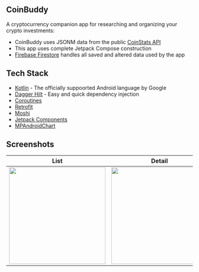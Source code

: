 ## CoinBuddy
A cryptocurrency companion app for researching and organizing your crypto investments:
- CoinBuddy uses JSONM data from the public [CoinStats API](https://coinstats.app)
- This app uses complete Jetpack Compose construction
- [Firebase Firestore](https://firebase.google.com/docs/firestore) handles all saved and altered data used by the app

## Tech Stack
* [Kotlin](https://kotlinlang.org/) - The officially suppoorted Android language by Google
* [Dagger Hilt](https://dagger.dev/hilt/) - Easy and quick dependency injection
* [Coroutines](https://developer.android.com/kotlin/coroutines)
* [Retrofit](https://square.github.io/retrofit/)
* [Moshi](https://github.com/square/moshi)
* [Jetpack Components](https://developer.android.com/jetpack)
* [MPAndroidChart](https://github.com/PhilJay/MPAndroidChart)

## Screenshots
| List | Detail | Favorite |
|---|---|---|
| <img src="https://user-images.githubusercontent.com/58752175/216703738-c3c06ff7-2a47-44c0-ba12-3078ab96b57c.jpg" width="260"> | <img src="https://user-images.githubusercontent.com/58752175/216703722-6978bc65-fc92-4deb-a659-4c2ecadc570c.jpg" width="260"> | <img src="https://user-images.githubusercontent.com/58752175/216703638-0fe955e0-98d8-4e85-9a1e-820ee116a70d.jpg" width="260"> |
